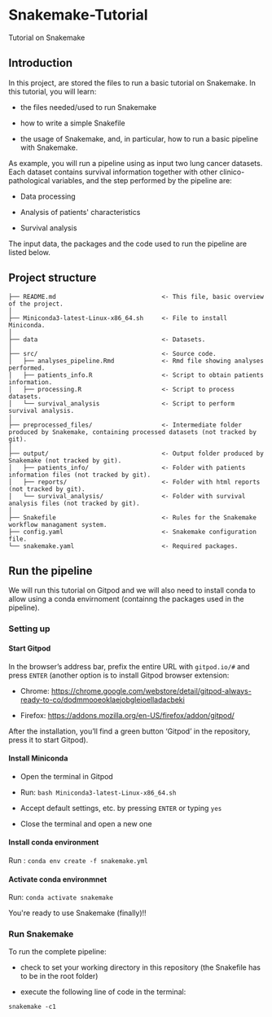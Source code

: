 # Snakemake-Tutorial

Tutorial on Snakemake

## Introduction

In this project, are stored the files to run a basic tutorial on Snakemake.
In this tutorial, you will learn:

- the files needed/used to run Snakemake

- how to write a simple Snakefile

- the usage of Snakemake, and, in particular, how to run a basic pipeline with Snakemake.

As example, you will run a pipeline using as input two lung cancer datasets. Each dataset contains survival information together with other clinico-pathological variables, and the step performed by the pipeline are:

- Data processing

- Analysis of patients' characteristics

- Survival analysis

The input data, the packages and the code used to run the pipeline are listed below.

## Project structure

```
├── README.md                             <- This file, basic overview of the project.
│
├── Miniconda3-latest-Linux-x86_64.sh     <- File to install Miniconda.
│
├── data                                  <- Datasets.
│
├── src/                                  <- Source code.
│   ├── analyses_pipeline.Rmd             <- Rmd file showing analyses performed.
│   ├── patients_info.R                   <- Script to obtain patients information.
│   ├── processing.R                      <- Script to process datasets.
│   └── survival_analysis                 <- Script to perform survival analysis.
│
├── preprocessed_files/                   <- Intermediate folder produced by Snakemake, containing processed datasets (not tracked by git).
│
├── output/                               <- Output folder produced by Snakemake (not tracked by git).
│   ├── patients_info/                    <- Folder with patients information files (not tracked by git).
│   ├── reports/                          <- Folder with html reports (not tracked by git).
│   └── survival_analysis/                <- Folder with survival analysis files (not tracked by git).
│
├── Snakefile                             <- Rules for the Snakemake workflow managament system.
├── config.yaml                           <- Snakemake configuration file.
└── snakemake.yaml                        <- Required packages.

```

## Run the pipeline

We will run this tutorial on Gitpod and we will also need to install conda to allow using a conda envirnoment (containng the packages used in the pipeline).

### Setting up

#### Start Gitpod

In the browser’s address bar, prefix the entire URL with `gitpod.io/#` and press `ENTER` (another option is to install Gitpod browser extension:

- Chrome: https://chrome.google.com/webstore/detail/gitpod-always-ready-to-co/dodmmooeoklaejobgleioelladacbeki

- Firefox: https://addons.mozilla.org/en-US/firefox/addon/gitpod/

After the installation, you’ll find a green button ‘Gitpod’ in the repository, press it to start Gitpod).

#### Install Miniconda

- Open the terminal in Gitpod

- Run: `bash Miniconda3-latest-Linux-x86_64.sh`

- Accept default settings, etc. by pressing `ENTER` or typing `yes`

- Close the terminal and open a new one

#### Install conda environment

Run : `conda env create -f snakemake.yml`

#### Activate conda environmnet

Run: `conda activate snakemake`

You're ready to use Snakemake (finally)!!

### Run Snakemake

To run the complete pipeline:

- check to set your working directory in this repository (the Snakefile has to be in the root folder)

- execute the following line of code in the terminal:

```
snakemake -c1
```

